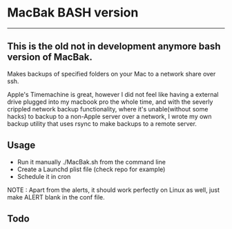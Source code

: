 MacBak BASH version
===================
------------------------------------------------------------------
This is the old not in development anymore bash version of MacBak.
------------------------------------------------------------------

Makes backups of specified folders on your Mac to a network share over
ssh.

Apple's Timemachine is great, however I did not feel like having a
external drive plugged into my macbook pro the whole time, and with the 
severly crippled network backup functionality, where it's unable(without
some hacks) to backup to a non-Apple server over a network, I wrote my
own backup utility that uses rsync to make backups to a remote server.

Usage
-----

* Run it manually ./MacBak.sh from the command line
* Create a Launchd plist file (check repo for example)
* Schedule it in cron

NOTE : Apart from the alerts, it should work perfectly on Linux as well,
just make ALERT blank in the conf file.

Todo
----


